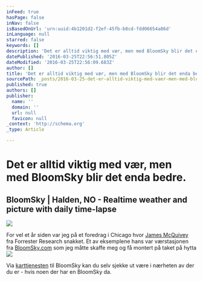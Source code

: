 ```yaml
---
inFeed: true
hasPage: false
inNav: false
isBasedOnUrl: 'urn:uuid:4b1201d2-f2ef-45fb-b8cd-fdd06654a86d'
inLanguage: null
starred: false
keywords: []
description: 'Det er alltid viktig med vær, men med BloomSky blir det enda bedre.'
datePublished: '2016-03-25T22:56:51.805Z'
dateModified: '2016-03-25T22:56:09.683Z'
author: []
title: 'Det er alltid viktig med vær, men med BloomSky blir det enda bedre. '
sourcePath: _posts/2016-03-25-det-er-alltid-viktig-med-vaer-men-med-bloomsky-blir-det-enda.md
published: true
authors: []
publisher:
  name: ''
  domain: ''
  url: null
  favicon: null
_context: 'http://schema.org'
_type: Article

---
```

# Det er alltid viktig med vær, men med BloomSky blir det enda bedre. 

<article style=""><h1>BloomSky | Halden, NO - Realtime weather and picture with daily time-lapse</h1><img src="http://storage.googleapis.com/bloomsky-img/eaB1rJytnZSmnJ2rqJ1kq52wl5qlmZs=.jpg" /></article>

For vel et år siden var jeg på et foredrag i Chicago hvor [James McQuivey][0] fra Forrester Research snakket. Et av eksemplene hans var værstasjonen fra [BloomSky.com][1] som jeg måtte skaffe meg og få montert på taket på hytta
![](https://the-grid-user-content.s3-us-west-2.amazonaws.com/a16e67bf-ece4-4125-b424-04908561f255.jpg)

Via [karttjenesten][2] til BloomSky kan du selv sjekke ut være i nærheten av der du er - hvis noen der har en BloomSky da. 

[0]: http://blogs.forrester.com/james_mcquivey
[1]: bloomsky.com
[2]: https://map.bloomsky.com/